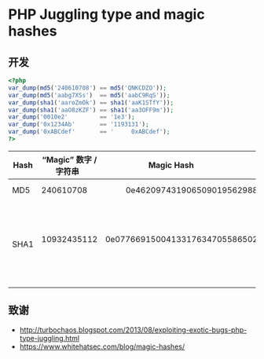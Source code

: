 # PHP Juggling type and magic hashes	

## 开发

```php
<?php
var_dump(md5('240610708') == md5('QNKCDZO'));
var_dump(md5('aabg7XSs')  == md5('aabC9RqS'));
var_dump(sha1('aaroZmOk') == sha1('aaK1STfY'));
var_dump(sha1('aaO8zKZF') == sha1('aa3OFF9m'));
var_dump('0010e2'         == '1e3');
var_dump('0x1234Ab'       == '1193131');
var_dump('0xABCdef'       == '     0xABCdef');
?>
```


| Hash | “Magic” 数字 / 字符串       | Magic Hash                                    | 创建者      |
| ---- | -------------------------- |:---------------------------------------------:| -------------:|
| MD5  | 240610708                  | 0e462097431906509019562988736854              | Michal Spacek |
| SHA1 | 10932435112                | 0e07766915004133176347055865026311692244      | 由Michael A. Cleverly & Michele Spagnuolo & Rogdham独立创造 |


## 致谢
* http://turbochaos.blogspot.com/2013/08/exploiting-exotic-bugs-php-type-juggling.html
* https://www.whitehatsec.com/blog/magic-hashes/


